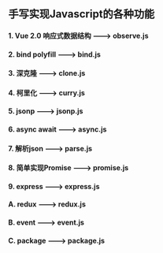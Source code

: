 ## 手写实现Javascript的各种功能

#### 1. Vue 2.0 响应式数据结构  ---> observe.js
#### 2. bind polyfill ---> bind.js
#### 3. 深克隆 ---> clone.js
#### 4. 柯里化 ---> curry.js
#### 5. jsonp ---> jsonp.js
#### 6. async await ---> async.js
#### 7. 解析json ---> parse.js
#### 8. 简单实现Promise ---> promise.js
#### 9. express ---> express.js
#### A. redux ---> redux.js
#### B. event ---> event.js
#### C. package ---> package.js